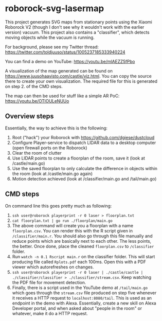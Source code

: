 
# roborock-svg-lasermap

This project generates SVG maps from stationary points using the Xiaomi Roborock V2 (though I don't see why it wouldn't work with the earlier version) vacuum. This project also contains a "classifier", which detects moving objects while the vacuum is running.

For background, please see my Twitter thread: https://twitter.com/toldjuuso/status/1005237185333940224

You can find a demo on YouTube: https://youtu.be/mlAEZZ5fPbo

A visualization of the map generated can be found on https://www.juusohaavisto.com/castle/viz.html. You can copy the source there to create your own visualization. The required file for this is generated on step 2. of the CMD steps.

The map can then be used for stuff like a simple AR PoC: https://youtu.be/OTlOULeNUUo

## Overview steps

Essentially, the way to achieve this is the following:

1. Root ("hack") your Roborock with https://github.com/dgiese/dustcloud
2. Configure Player-service to dispatch LIDAR data to a desktop computer (open firewall ports on the Roborock)
3. Clear the room of clutter
4. Use LIDAR points to create a floorplan of the room, save it (look at /castle/main.go)
5. Use the saved floorplan to only calculate the difference in objects within the room (look at /castle/main.go again)
6. Motion detection achieved (look at /classifier/main.go and /tail/main.go)

## CMD steps

On command line this goes pretty much as following:

1. `ssh user@roborock playerprint -r 0 laser > floorplan.txt`
2. `cat floorplan.txt | go run ./floorplan/main.go`
3. The above command will create you a floorplan with a name `floorplan.csv`. You can render this with the R script given in `/classifier/main.r`. You should also go through this file manually and reduce points which are basically next to each other. The less points, the better. Once done, place the cleaned `floorplan.csv` to `/classifier` folder.
4. Run `watch -n 0.1 Rscript main.r` on the classifier folder. This will start producing file called `Rplots.pdf` each 100ms. Open this with a PDF viewer which autorefreshes on changes.
5. `ssh user@roborock playerprint -r 0 laser | ./castle/castle | ./classifier/classifier > ./classifier/stream.csv`. Keep watching the PDF file for movement detection.
6. Finally, there is a script used in the YouTube demo at `/tail/main.go` which goes through the `stream.csv` file produced on step five whenever it receives a HTTP request to `localhost:8080/tail`. This is used as an endpoint in the demo with Alexa. Essentially, create a new skill on Alexa Developer portal, and when asked about "people in the room" or whatever, make it do a HTTP request.
